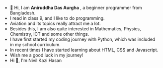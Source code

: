 - 👋 Hi, I am **Aniruddha Das Aurgha** , a beginner programmer from Bangladesh.
-  I read in class 9, and I like to do programming.
-  Aviation and its topics really attract me a lot.
-  Besides this, I am also quite interested in Mathematics, Physics, Chemistry, ICT and some other things.
-  I have first started my coding journey with Python, which was included in my school curriculum.
-  In recent times I have started learning about HTML, CSS and Javascript.
-  Wish me a good luck in my journey!
-  Hi 👋, I'm Nivil Kazi Hasan

<!---
aniruddhadasaurgha/aniruddhadasaurgha is a ✨ special ✨ repository because its `README.md` (this file) appears on your GitHub profile.
You can click the Preview link to take a look at your changes.
--->
